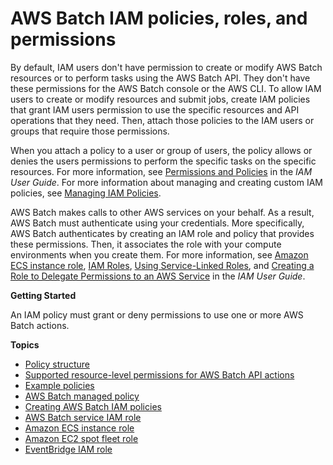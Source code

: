 # AWS Batch IAM policies, roles, and permissions<a name="IAM_policies"></a>

By default, IAM users don't have permission to create or modify AWS Batch resources or to perform tasks using the AWS Batch API\. They don't have these permissions for the AWS Batch console or the AWS CLI\. To allow IAM users to create or modify resources and submit jobs, create IAM policies that grant IAM users permission to use the specific resources and API operations that they need\. Then, attach those policies to the IAM users or groups that require those permissions\.

When you attach a policy to a user or group of users, the policy allows or denies the users permissions to perform the specific tasks on the specific resources\. For more information, see [Permissions and Policies](https://docs.aws.amazon.com/IAM/latest/UserGuide/PermissionsAndPolicies.html) in the *IAM User Guide*\. For more information about managing and creating custom IAM policies, see [Managing IAM Policies](https://docs.aws.amazon.com/IAM/latest/UserGuide/ManagingPolicies.html)\.

AWS Batch makes calls to other AWS services on your behalf\. As a result, AWS Batch must authenticate using your credentials\. More specifically, AWS Batch authenticates by creating an IAM role and policy that provides these permissions\. Then, it associates the role with your compute environments when you create them\. For more information, see [Amazon ECS instance role](instance_IAM_role.md), [IAM Roles](https://docs.aws.amazon.com/IAM/latest/UserGuide/roles-toplevel.html), [Using Service\-Linked Roles](https://docs.aws.amazon.com/IAM/latest/UserGuide/using-service-linked-roles.html), and [Creating a Role to Delegate Permissions to an AWS Service](https://docs.aws.amazon.com/IAM/latest/UserGuide/id_roles_create_for-service.html) in the *IAM User Guide*\.

**Getting Started**

An IAM policy must grant or deny permissions to use one or more AWS Batch actions\.

**Topics**
+ [Policy structure](iam-policy-structure.md)
+ [Supported resource\-level permissions for AWS Batch API actions](batch-supported-iam-actions-resources.md)
+ [Example policies](ExamplePolicies_BATCH.md)
+ [AWS Batch managed policy](batch_managed_policies.md)
+ [Creating AWS Batch IAM policies](batch_IAM_user_policies.md)
+ [AWS Batch service IAM role](service_IAM_role.md)
+ [Amazon ECS instance role](instance_IAM_role.md)
+ [Amazon EC2 spot fleet role](spot_fleet_IAM_role.md)
+ [EventBridge IAM role](CWE_IAM_role.md)